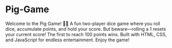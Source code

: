 # Pig-Game
Welcome to the Pig Game! 🎲🐷 A fun two-player dice game where you roll dice, accumulate points, and hold your score. But beware—rolling a 1 resets your current score! The first to reach 100 points wins. Built with HTML, CSS, and JavaScript for endless entertainment. Enjoy the game!

